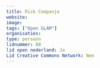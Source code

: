 ```yaml
---
title: Rick Companje
website: 
image: 
tags: ["Open GLAM"]
organisaties:
type: persoon
lidnummer: 88
lid open nederland: Ja
Lid Creative Commons Network: Nee
---
```


